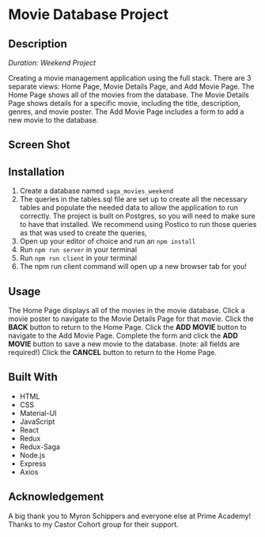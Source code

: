# Movie Database Project

## Description

_Duration: Weekend Project_

Creating a movie management application using the full stack. There are 3 separate views: Home Page, Movie Details Page, and Add Movie Page. The Home Page shows all of the movies from the database. The Movie Details Page shows details for a specific movie, including the title, description, genres, and movie poster. The Add Movie Page includes a form to add a new movie to the database.

## Screen Shot

## Installation

1. Create a database named `saga_movies_weekend`
2. The queries in the tables.sql file are set up to create all the necessary tables and populate the needed data to allow the application to run correctly. The project is built on Postgres, so you will need to make sure to have that installed. We recommend using Postico to run those queries as that was used to create the queries,
3. Open up your editor of choice and run an `npm install`
4. Run `npm run server` in your terminal
5. Run `npm run client` in your terminal
6. The npm run client command will open up a new browser tab for you!

## Usage

The Home Page displays all of the movies in the movie database. Click a movie poster to navigate to the Movie Details Page for that movie. Click the **BACK** button to return to the Home Page. Click the **ADD MOVIE** button to navigate to the Add Movie Page. Complete the form and click the **ADD MOVIE** button to save a new movie to the database. (note: all fields are required!) Click the **CANCEL** button to return to the Home Page.

## Built With

- HTML
- CSS
- Material-UI
- JavaScript
- React
- Redux
- Redux-Saga
- Node.js
- Express
- Axios

## Acknowledgement

A big thank you to Myron Schippers and everyone else at Prime Academy! Thanks to my Castor Cohort group for their support.
